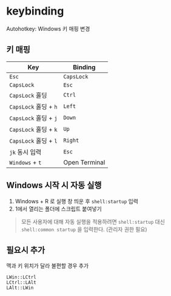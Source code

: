 # keybinding

Autohotkey: Windows 키 매핑 변경

## 키 매핑

|Key|Binding|
|---|-------|
|`Esc`|`CapsLock`|
|`CapsLock`|`Esc`|
|`CapsLock` 홀딩|`Ctrl`|
|`CapsLock` 홀딩 + `h`|`Left`|
|`CapsLock` 홀딩 + `j`|`Down`|
|`CapsLock` 홀딩 + `k`|`Up`|
|`CapsLock` 홀딩 + `l`|`Right`|
|`jk` 동시 입력|`Esc`|
|`Windows` + `t`|Open Terminal|

## Windows 시작 시 자동 실행

1. Windows + R 로 실행 창 띄운 후 `shell:startup` 입력
2. 1에서 열리는 폴더에 스크립트 붙여넣기

> 모든 사용자에 대해 자동 실행을 적용하려면 `shell:startup` 대신 `shell:common startup` 을 입력한다. (관리자 권한 필요)

## 필요시 추가

맥과 키 위치가 달라 불편할 경우 추가

```
LWin::LCtrl
LCtrl::LAlt
LAlt::LWin
```
